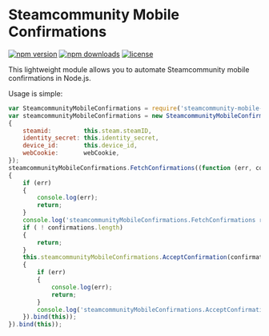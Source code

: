 # Steamcommunity Mobile Confirmations
[![npm version](https://img.shields.io/npm/v/steamcommunity-mobile-confirmations.svg)](https://npmjs.com/package/steamcommunity-mobile-confirmations)
[![npm downloads](https://img.shields.io/npm/dm/steamcommunity-mobile-confirmations.svg)](https://npmjs.com/package/steamcommunity-mobile-confirmations)
[![license](https://img.shields.io/npm/l/steamcommunity-mobile-confirmations.svg)](https://github.com/GaletskyIvan/steamcommunity-mobile-confirmations/blob/master/LICENSE)

This lightweight module allows you to automate Steamcommunity mobile confirmations in Node.js.

Usage is simple:

```js
var SteamcommunityMobileConfirmations = require('steamcommunity-mobile-confirmations');
var steamcommunityMobileConfirmations = new SteamcommunityMobileConfirmations(
{
	steamid:         this.steam.steamID,
	identity_secret: this.identity_secret,
	device_id:       this.device_id,
	webCookie:       webCookie,
});
steamcommunityMobileConfirmations.FetchConfirmations((function (err, confirmations)
{
	if (err)
	{
		console.log(err);
		return;
	}
	console.log('steamcommunityMobileConfirmations.FetchConfirmations received ' + confirmations.length + ' confirmations');
	if ( ! confirmations.length)
	{
		return;
	}
	this.steamcommunityMobileConfirmations.AcceptConfirmation(confirmations[0], (function (err, result)
	{
		if (err)
		{
			console.log(err);
			return;
		}
		console.log('steamcommunityMobileConfirmations.AcceptConfirmation result: ' + result);
	}).bind(this));
}).bind(this));
```
